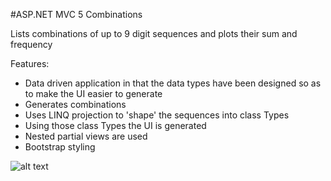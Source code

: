 #ASP.NET MVC 5 Combinations

Lists combinations of up to 9 digit sequences and plots their sum and frequency

Features:

* Data driven application in that the data types have been designed so as to make the UI easier to generate
* Generates combinations
* Uses LINQ projection to 'shape' the sequences into class Types
* Using those class Types the UI is generated
* Nested partial views are used
* Bootstrap styling

![alt text](https://github.com/AndrewH2O/CombinationsMVC/raw/master/CombinationsMVC/ScreenShot.png "Solution Viewers")